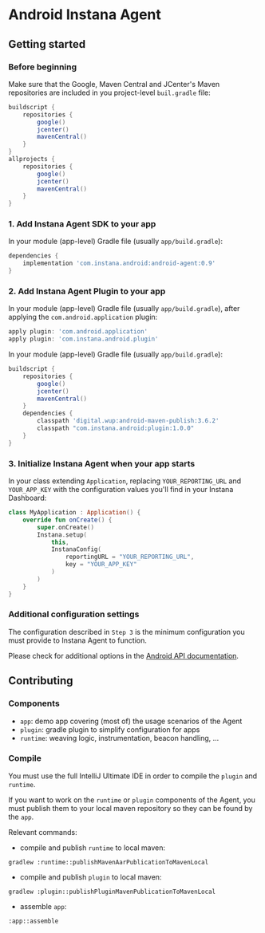 # Android Instana Agent 

## Getting started

### Before beginning

Make sure that the Google, Maven Central and JCenter's Maven repositories are included in you project-level `buil.gradle` file:

```groovy
buildscript {
    repositories {
        google()
        jcenter()
        mavenCentral()
    }
}
allprojects {
    repositories {
        google()
        jcenter()
        mavenCentral()
    }
}
```

### 1. Add Instana Agent SDK to your app
In your module (app-level) Gradle file (usually `app/build.gradle`):
```groovy
dependencies {
    implementation 'com.instana.android:android-agent:0.9'
}
```

### 2. Add Instana Agent Plugin to your app
In your module (app-level) Gradle file (usually `app/build.gradle`), after applying the `com.android.application` plugin:
```groovy
apply plugin: 'com.android.application'
apply plugin: 'com.instana.android.plugin'
```

In your module (app-level) Gradle file (usually `app/build.gradle`):
```groovy
buildscript {
    repositories {
        google()
        jcenter()
        mavenCentral()
    }
    dependencies {
        classpath 'digital.wup:android-maven-publish:3.6.2'
        classpath "com.instana.android:plugin:1.0.0"
    }
}
```

### 3. Initialize Instana Agent when your app starts

In your class extending `Application`, replacing `YOUR_REPORTING_URL` and `YOUR_APP_KEY` with the configuration values you'll find in your Instana Dashboard:
```kotlin
class MyApplication : Application() {
    override fun onCreate() {
        super.onCreate()
        Instana.setup(
            this,
            InstanaConfig(
                reportingURL = "YOUR_REPORTING_URL",
                key = "YOUR_APP_KEY"
            )
        )
    }
}
```

### Additional configuration settings

The configuration described in `Step 3` is the minimum configuration you must provide to Instana Agent to function. 

Please check for additional options in the [Android API documentation](https://documentation.link).

## Contributing 

### Components

- `app`: demo app covering (most of) the usage scenarios of the Agent 
- `plugin`: gradle plugin to simplify configuration for apps
- `runtime`: weaving logic, instrumentation, beacon handling, ...

### Compile

You must use the full IntelliJ Ultimate IDE in order to compile the `plugin` and `runtime`.

If you want to work on the `runtime` or `plugin` components of the Agent, you must publish them to your local maven repository so they can be found by the `app`.

Relevant commands:
- compile and publish `runtime` to local maven: 
```shell script
gradlew :runtime::publishMavenAarPublicationToMavenLocal
```
- compile and publish `plugin` to local maven:
```shell script
gradlew :plugin::publishPluginMavenPublicationToMavenLocal
```
- assemble `app`:
```shell script
:app::assemble
```
